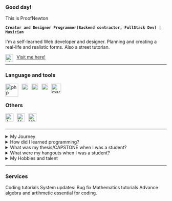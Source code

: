 ### Good day!

This is ProofNewton

**`Creator and Designer Programmer(Backend contractor, FullStack Dev) | Musician`**

I'm a self-learned Web developer and designer. Planning and creating a real-life and realistic forms. Also a street tutorian.

<p align="left">
    <a href="https://www.facebook.com/profile.php?id=100008712939404" title="ProofNewton">Visit me here!</a>
</a>
<img align="left" alt="php" width="24px" style="padding-right:8px" src="https://upload.wikimedia.org/wikipedia/en/0/04/Facebook_f_logo_%282021%29.svg" />

---
### Language and tools
[<img align="left" title="PHP" alt="php" width="40px" style="padding-right:8px" src="https://www.php.net/images/logos/new-php-logo.svg" />](http://php.net/)
<img align="left" title="JavaScript" alt="js" width="20px" style="padding-right:8px" src="https://cdn.iconscout.com/icon/free/png-512/free-javascript-logo-icon-download-in-svg-png-gif-file-formats--brand-development-tools-pack-logos-icons-225993.png?f=webp&w=256" />
<img align="left" title="MathJax" alt="mathjax" width="20px" style="padding-right:8px" src="https://static-00.iconduck.com/assets.00/mathjax-icon-2048x1986-encb0l2p.png" />
<img align="left" title="Plotly.js" alt="plotly.js" width="20px" style="padding-right:8px" src="https://avatars.githubusercontent.com/u/5997976?s=280&v=4" />
<img align="left" title="MariaDB" alt="mariadb" width="30px" style="padding-right:8px" src="https://cdn.worldvectorlogo.com/logos/mariadb.svg" />
<br />
<br />


### Others
<img align="left" title="Audacity" alt="Audacity" width="25px" style="padding-right:8px" src="https://upload.wikimedia.org/wikipedia/commons/f/f6/Audacity_Logo.svg" />
<img align="left" title="Musescore" alt="Musescore" width="25px" style="padding-right:8px" src="https://upload.wikimedia.org/wikipedia/commons/1/1d/Musescore_icon.svg" />
<img align="left" title="Visual Studio Code" alt="VSCode" width="25px" style="padding-right:8px" src="https://upload.wikimedia.org/wikipedia/commons/9/9a/Visual_Studio_Code_1.35_icon.svg" />
<br />
<br />

---

<details>
<summary>
My Journey
</summary>
    When I was a high school student I have started to study about HTML and CSS and basic coding but QBASIC is what I taught in our time. I don't like QBASIC sorry. In 2015, I enrolled in Sibonga Community College as an IT Student. I just quit because it wasn't free at that time. What I did at that time, I studied a little about Algebra until I was trained to solve it even though it was difficult for me to overcome my needs so that I could learn. When I went back to school that was 2018, about two years had passed since I stopped. I was able to continue because the units are free hehehe. So I grabbed the opportunity to continue even though it was difficult about financial and material. I worked so that I could sustain my studies but I didn't last long but I am thankful to them that they helped me to go to school then I can continue with my plans in my life because I have something plans and desires.

   When the lockdown came, I bought a phone to study and update my studies. Until I made a friend who had a computer, I slowly learned about programming until I learned. 
When we finish and do our project, we will immediately bathe in the sea because they are near there. When I started my 3rd year second semester, I made friends with from different batch, so he did programming until I became friends with his other friends, then we went to wherever we went. We are still together in the capstone project. We will share our knowledge and any topics to talk about, stupid or right. When my friends and I graduated, I was happy that we all finished.
</details>
<details>
    <summary>
       How did I learned programming?
    </summary>
    What I do is just read, then I practice after I'm done I make notes so that I don't forget because not all the codes you practice can be memorized easily.
</details>
<details>
   <summary>
       What was my thesis/CAPSTONE when I was a student?
   </summary>
    It's a voting system a web-based application intended for Student Government election. We are four members at that time
      Our roles are:
        Me - The main developer
        He - The frontend developer
        then the two guys are on the papers.
    It is not easy to develop a CAPSTONE/Thesis project It is more on research, planning and testing.
</details>
<details>
    <summary>
        What were my hangouts when I was a student?
    </summary>
     When my friends ask me to come to them for cheers or hangouts. I will go with them.
</details>
<details>
    <summary>
    My Hobbies and talent
    </summary>
    <ul>
        <li>Singing</li>
        <li>Play Violin</li>
        <li>Reading books or magazine</li>
        <li>Watch movies</li>
        <li>Biking excercise</li>
    </ul>
</details>

---

### Services
Coding tutorials
System updates: Bug fix
Mathematics tutorials
  Advance algebra and artihmetic essential for coding.
